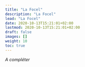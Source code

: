```yaml
---
title: "La Focel"
description: "La Focel"
lead: "La Focel"
date: 2020-10-13T15:21:01+02:00
lastmod: 2020-10-13T15:21:01+02:00
draft: false
images: []
weight: 10
toc: true
---
```


*A compléter*